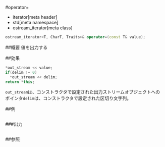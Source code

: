 #operator=
* iterator[meta header]
* std[meta namespace]
* ostream_iterator[meta class]

```cpp
ostream_iterator<T, CharT, Traits>& operator=(const T& value);
```

##概要
値を出力する


##効果
```cpp
*out_stream << value;
if(delim != 0)
  *out_stream << delim;
return *this;
```

`out_stream`は、コンストラクタで設定された出力ストリームオブジェクトへのポインタ`delim`は、コンストラクタで設定された区切り文字列。


##例
```cpp
```

###出力
```
```

##参照
